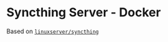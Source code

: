 # Syncthing Server - Docker

Based on [`linuxserver/syncthing`](https://hub.docker.com/r/linuxserver/syncthing/)
